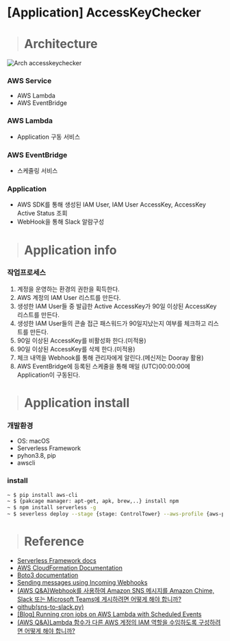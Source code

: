 [Application] AccessKeyChecker 
===

> # Architecture
![Arch accesskeychecker](../img/accesskeychecker.png)

### AWS Service
- AWS Lambda
- AWS EventBridge

### AWS Lambda
- Application 구동 서비스

### AWS EventBridge
- 스케줄링 서비스

### Application
- AWS SDK를 통해 생성된 IAM User, IAM User AccessKey, AccessKey Active Status 조회
- WebHook을 통해 Slack 알람구성

> # Application info

### 작업프로세스
1. 계정을 운영하는 환경의 권한을 획득한다.
2. AWS 계정의 IAM User 리스트를 만든다.
3. 생성한 IAM User들 중 발급한 Active AccessKey가 90일 이상된 AccessKey 리스트를 만든다.
4. 생성한 IAM User들의 콘솔 접근 패스워드가 90일지났는지 여부를 체크하고 리스트를 만든다.
5. 90일 이상된 AccessKey를 비활성화 한다.(미적용)
6. 90일 이상된 AccessKey를 삭제 한다.(미적용)
7. 체크 내역을 Webhook를 통해 관리자에게 알린다.(메신저는 Dooray 활용)
8. AWS EventBridge에 등록된 스케줄을 통해 매일 (UTC)00:00:00에 Application이 구동된다.
  
> # Application install
### 개발환경
- OS: macOS
- Serverless Framework
- pyhon3.8, pip
- awscli

### install

```bash
~ $ pip install aws-cli
~ $ {pakcage manager: apt-get, apk, brew,..} install npm
~ $ npm install serverless -g
~ $ severless deploy --stage {stage: ControlTower} --aws-profile {aws-profile: ControlTower-role-aws-profile-name}
```

> # Reference
- [Serverless Framework docs](https://www.serverless.com/framework/docs/providers/aws/guide/)
- [AWS CloudFormation Documentation](https://docs.aws.amazon.com/cloudformation/index.html)
- [Boto3 documentation](https://boto3.amazonaws.com/v1/documentation/api/latest/index.html)
- [Sending messages using Incoming Webhooks](https://api.slack.com/messaging/webhooks)
- [(AWS Q&A)Webhook를 사용하여 Amazon SNS 메시지를 Amazon Chime, Slack 또는 Microsoft Teams에 게시하려면 어떻게 해야 합니까?](https://aws.amazon.com/ko/premiumsupport/knowledge-center/sns-lambda-webhooks-chime-slack-teams/)
- [github(sns-to-slack.py)](https://gist.github.com/hayd/234c3097f607a32f217178322bdf4e75)
- [[Blog] Running cron jobs on AWS Lambda with Scheduled Events](https://eqolot.com/technologie/blog/running-cron-jobs-on-aws-lambda-with-scheduled-events)
- [(AWS Q&A)Lambda 함수가 다른 AWS 계정의 IAM 역할을 수임하도록 구성하려면 어떻게 해야 합니까?](https://aws.amazon.com/ko/premiumsupport/knowledge-center/lambda-function-assume-iam-role/)
